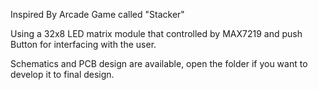Inspired By Arcade Game called "Stacker" 

Using  a 32x8 LED matrix module that controlled by MAX7219 and push Button for interfacing with the user.

Schematics and PCB design are available, open the folder if you want to develop it to final design.

